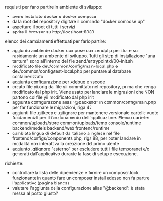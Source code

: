 requisiti per farlo partire in ambiente di sviluppo:
- avere installato docker e docker compose
- dalla root del repository digitare il comando "docker compose up"
- aspettare il boot di tutti i servizi
- aprire il browser su http://localhost:8080

elenco dei cambiamenti effettuati per farlo partire:

- aggiunto ambiente docker compose con zendphp per tirare su rapidamente un ambiente di sviluppo. Tutti gli step di installazione "una tantum" sono all'interno del file zend/entrypoint.d/00-init.sh
- modificato file dev/common/config/main-local.php e dev/common/config/test-local.php per puntare al database containerizzato
- aggiunta configurazione per xdebug e vscode
- creato file yii.orig dal file yii committato nel repository, prima che venga modificato dal php init. Viene usato per lanciare le migrazioni che NON partono col file yii modificato dal php init
- aggiunta configurazione alias "@backend" in common/config/main.php per far funzionare le migrazioni, riga 42
- aggiunti file .gitkeep e .gitignore per mantenere versionate cartelle vuote fondamentali per il funzionamento dell'applicazione. Elenco cartelle:
  common/uploads/store
  common/uploads/temp
  console/runtime
  backend/models
  backend/web
  frontend/runtime
- cambiata lingua di default da italiano a inglese nel file frontend/configs/components.php, riga 88, per poter lanciare in modalità non interattiva la creazione del primo utente
- aggiunto .gitignore "esterno" per escludere tutti i file temporanei e/o generati dall'applicativo durante la fase di setup e esecuzione.

richieste:

- controllare la lista delle dipendenze e fornire un composer.lock funzionante in quanto fare un composer install adesso non fa partire l'applicativo (pagina bianca)
- valutare l'aggiunta della configurazione alias "@backend": è stata messa al posto giusto?
